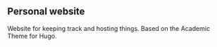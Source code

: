 ## Personal website

Website for keeping track and hosting things. Based on the Academic Theme for Hugo.

